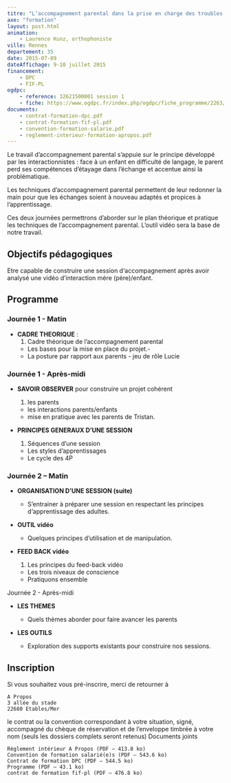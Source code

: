 ```yaml
---
titre: "L’accompagnement parental dans la prise en charge des troubles du langage oral"
axe: "formation"
layout: post.html
animation:
    - Laurence Kunz, orthophoniste
ville: Rennes
departement: 35
date: 2015-07-09
dateAffichage: 9-10 juillet 2015
financement:
    - DPC
    - FIF-PL
ogdpc:
    - reference: 32621500001 session 1
    - fiche: https://www.ogdpc.fr/index.php/ogdpc/fiche_programme/2263/48822
documents:
    - contrat-formation-dpc.pdf
    - contrat-formation-fif-pl.pdf
    - convention-formation-salarie.pdf    
    - reglement-interieur-formation-apropos.pdf
---
```

Le travail  d’accompagnement parental  s’appuie  sur le principe développé par les interactionnistes : face à un enfant en difficulté de langage, le parent perd ses compétences d’étayage dans l’échange et accentue ainsi la problématique.
 
Les techniques d’accompagnement parental permettent  de leur redonner la main pour que les échanges soient à nouveau adaptés et propices à l’apprentissage. 

Ces deux journées permettrons d’aborder sur le plan théorique et pratique les techniques de l’accompagnement parental. L’outil vidéo sera la base de notre travail.

## Objectifs pédagogiques

Etre capable de construire une session d‘accompagnement après avoir analysé une vidéo d’interaction mère (père)/enfant.

## Programme

### Journée 1 - Matin

- **CADRE THEORIQUE** :
    1. Cadre théorique de l’accompagnement parental 
    - Les bases pour la mise en place du projet.-
    - La posture par rapport aux parents - jeu de rôle Lucie 

### Journée 1 - Après-midi

- **SAVOIR OBSERVER** pour construire un projet cohérent
    1. les parents
    - les interactions parents/enfants
    - mise en pratique avec les parents de Tristan. 

- **PRINCIPES GENERAUX D’UNE SESSION** 
    1.  Séquences d’une session
    -  Les styles d’apprentissages
    -  Le cycle des 4P

### Journée 2 – Matin

- **ORGANISATION D’UNE SESSION (suite)** 
    - S’entrainer à préparer une session en respectant les principes d‘apprentissage 
des adultes.

- **OUTIL vidéo**
    - Quelques principes d’utilisation et de manipulation.

- **FEED BACK vidéo**     
    1. Les principes du feed-back vidéo
    - Les trois niveaux de conscience
    - Pratiquons ensemble

Journée 2 - Après-midi

- **LES THEMES** 

    - Quels thèmes aborder pour faire avancer les parents

- **LES OUTILS**

    - Exploration des supports existants pour construire nos sessions.

## Inscription
<!--
Inscription sur le site [ogdpc](http://www.ogdpc.fr/)

N° de référence du programme 32621500001 session 1

[accéder à la fiche](https://www.ogdpc.fr/index.php/ogdpc/fiche_programme/2263/48822)
-->
Si vous souhaitez vous pré-inscrire, merci de retourner à 

    A Propos 
    3 allée du stade 
    22680 Etables/Mer 

le contrat ou la convention correspondant à votre situation, signé, accompagné du chèque de réservation et de l’enveloppe timbrée à votre nom (seuls les dossiers complets seront retenus)
Documents joints

    Règlement intérieur A Propos (PDF – 413.8 ko)
    Convention de formation salarié(e)s (PDF – 543.6 ko)
    Contrat de formation DPC (PDF – 544.5 ko)
    Programme (PDF – 43.1 ko)
    contrat de formation fif-pl (PDF – 476.8 ko)